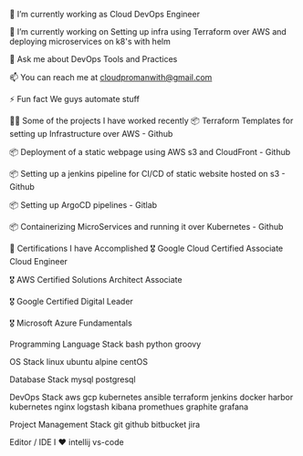 
🏢 I’m currently working as Cloud DevOps Engineer

🌱 I’m currently working on Setting up infra using Terraform over AWS and deploying microservices on k8's with helm

💬 Ask me about DevOps Tools and Practices

📫 You can reach me at cloudpromanwith@gmail.com

⚡ Fun fact We guys automate stuff

👨‍💻 Some of the projects I have worked recently
📦 Terraform Templates for setting up Infrastructure over AWS - Github

📦 Deployment of a static webpage using AWS s3 and CloudFront - Github

📦 Setting up a jenkins pipeline for CI/CD of static website hosted on s3 - Github

📦 Setting up ArgoCD pipelines - Gitlab

📦 Containerizing MicroServices and running it over Kubernetes - Github


🧾 Certifications I have Accomplished
🎖 Google Cloud Certified Associate Cloud Engineer

🎖 AWS Certified Solutions Architect Associate

🎖 Google Certified Digital Leader

🎖 Microsoft Azure Fundamentals


Programming Language Stack
bash python groovy

OS Stack
linux ubuntu alpine centOS

Database Stack
mysql postgresql


DevOps Stack
aws gcp kubernetes ansible terraform jenkins docker harbor kubernetes nginx logstash kibana promethues graphite grafana

Project Management Stack
git github bitbucket jira

Editor / IDE I ♥
intellij vs-code

 
 
 
 
<!---
batman1754/batman1754 is a ✨ special ✨ repository because its `README.md` (this file) appears on your GitHub profile.
You can click the Preview link to take a look at your changes.
--->
